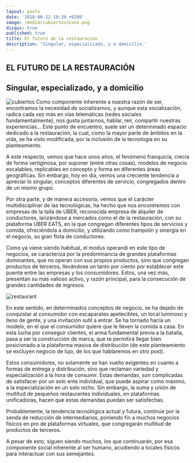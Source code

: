 ```yaml
---
layout: posts
date: '2018-06-12 10:39 +0200'
image: /media/cubiertosicono.png
disqus: true
published: true
title: El futuro de la restauración
description: 'Singular, especializado, y a domicilio.'
---
```

## EL FUTURO DE LA RESTAURACIÓN

## Singular, especializado, y a domicilio


![cubiertos]({{site.baseurl}}/media/cubiertosicono.png)
Como componente inherente a nuestra razón de ser, encontramos la necesidad de socializarnos, y aunque esta socialización, radica cada vez más en vías telemáticas (redes sociales fundamentalmente), nos gusta juntarnos, hablar, reír, compartir nuestras experiencias… 
Este punto de encuentro, suele ser un determinado espacio dedicado a la restauración, la cual, como la mayor parte de ámbitos en la vida, se ha visto modificada, por la inclusión de la tecnología en su planteamiento.

A este respecto, vemos que hace unos años, el fenómeno franquicia, crecía de forma vertiginosa, por suponer (entre otras cosas), modelos de negocio escalables, replicables en concepto y forma en diferentes áreas geográficas. 
Sin embargo, hoy en día, vemos una creciente tendencia a apreciar lo singular, conceptos diferentes de servicio, congregados dentro de un mismo grupo.

Por otra parte, y de manera accesoria, vemos que el carácter multidisciplinar de las tecnológicas, ha hecho que nos encontremos con empresas de la talla de UBER, reconocida empresa de alquiler de conductores, lanzándose a mercados como el de la restauración, con su plataforma UBER EATS, en la que congregan diferentes tipos de servicios y comida, ofreciéndola a domicilio, y utilizando como trampolín y sinergia en el negocio, su gran flota de conductores.
 
Como ya viene siendo habitual, el modus operandi en este tipo de negocios, se caracteriza por la predominancia de grandes plataformas dominantes, que no operan con sus propios productos, sino que congregan productos de terceros, llevándose un tanto por ciento por establecer este puente entre las empresas y los consumidores. Estos, una vez más, presentan su más valioso activo, y razón principal, para la consecución de grandes cantidades de ingresos.

![restaurant]({{site.baseurl}}/media/restaurant-791207_960_720.jpg)

En este sentido, en determinados conceptos de negocio, se ha dejado de conquistar al consumidor con escaparates apetecibles, un local luminoso y lleno de gente, y una invitación sutil a entrar.
Se ha tornado hacia un modelo, en el que el consumidor quiere que le lleven la comida a casa. En esta lucha por conseguir clientes, el arma fundamental previa a la batalla, pasa a ser la construcción de marca, que te permitirá llegar bien posicionado a la plataforma masiva de distribución (de este planteamiento se excluyen negocio de lujo, de los que hablaremos en otro post).

Estos consumidores, no solamente se han vuelto exigentes en cuanto a formas de entrega y distribución, sino que reclaman variedad y especialización a la hora de consumir. Estas demandas, son complicadas de satisfacer por un solo ente individual, que puede aspirar como máximo, a la especialización en un solo nicho. Sin embargo, la suma y unión de multitud de pequeños restaurantes individuales, en plataformas unificadoras, hacen que estas demandas puedan ser satisfechas.

Probablemente, la tendencia tecnológica actual y futura, continúe por la senda de reducción de intermediarios, poniendo fin a muchos negocios físicos en pro de plataformas virtuales, que congregarán multitud de productos de terceros.
 
A pesar de esto, siguen siendo muchos, los que continuarán, por esa componente social inherente al ser humano, acudiendo a locales físicos para interactuar con sus semejantes.
